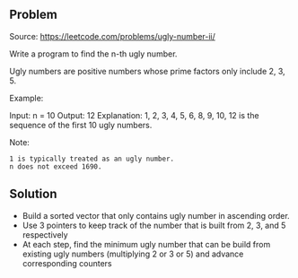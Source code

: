 ## Problem

Source: https://leetcode.com/problems/ugly-number-ii/

Write a program to find the n-th ugly number.

Ugly numbers are positive numbers whose prime factors only include 2, 3, 5.

Example:

Input: n = 10
Output: 12
Explanation: 1, 2, 3, 4, 5, 6, 8, 9, 10, 12 is the sequence of the first 10 ugly numbers.

Note:

    1 is typically treated as an ugly number.
    n does not exceed 1690.

## Solution

- Build a sorted vector that only contains ugly number in ascending order. 
- Use 3 pointers to keep track of the number that is built from 2, 3, and 5 respectively
- At each step, find the minimum ugly number that can be build from existing ugly numbers (multiplying 2 or 3 or 5) and 
advance corresponding counters